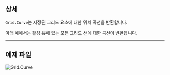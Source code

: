 ## 상세
`Grid.Curve`는 지정된 그리드 요소에 대한 위치 곡선을 반환합니다.

아래 예에서는 활성 뷰에 있는 모든 그리드 선에 대한 곡선이 반환됩니다.
___
## 예제 파일

![Grid.Curve](./Revit.Elements.Grid.Curve_img.jpg)
